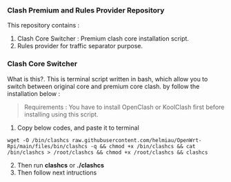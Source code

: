 ### Clash Premium and Rules Provider Repository
This repository contains :
1. Clash Core Switcher : Premium clash core installation script.
2. Rules provider for traffic separator purpose.

### Clash Core Switcher
What is this?. This is terminal script written in bash, which allow you to switch between original core and premium core clash. by follow the installation below :

> Requirements : You have to install OpenClash or KoolClash first before installing using this script.

1. Copy below codes, and paste it to terminal
```
wget -O /bin/clashcs raw.githubusercontent.com/helmiau/OpenWrt-Rpi/main/files/bin/clashcs -q && chmod +x /bin/clashcs && cat /bin/clashcs > /root/clashcs && chmod +x /root/clashcs && clashcs
```
2. Then run **clashcs** or **./clashcs**
3. Then follow next intructions

